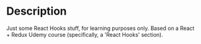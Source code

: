 # Description

Just some React Hooks stuff, for learning purposes only. Based on a React + Redux Udemy course (specifically, a 'React Hooks' section).
